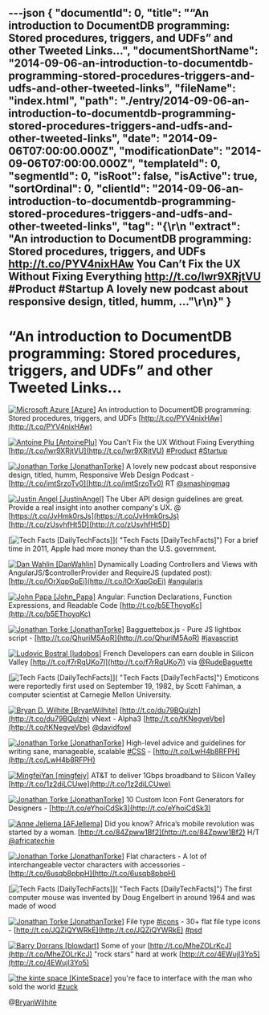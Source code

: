 ---json
{
  "documentId": 0,
  "title": "“An introduction to DocumentDB programming: Stored procedures, triggers, and UDFs” and other Tweeted Links…",
  "documentShortName": "2014-09-06-an-introduction-to-documentdb-programming-stored-procedures-triggers-and-udfs-and-other-tweeted-links",
  "fileName": "index.html",
  "path": "./entry/2014-09-06-an-introduction-to-documentdb-programming-stored-procedures-triggers-and-udfs-and-other-tweeted-links",
  "date": "2014-09-06T07:00:00.000Z",
  "modificationDate": "2014-09-06T07:00:00.000Z",
  "templateId": 0,
  "segmentId": 0,
  "isRoot": false,
  "isActive": true,
  "sortOrdinal": 0,
  "clientId": "2014-09-06-an-introduction-to-documentdb-programming-stored-procedures-triggers-and-udfs-and-other-tweeted-links",
  "tag": "{\r\n  \"extract\": \"An introduction to DocumentDB programming: Stored procedures, triggers, and UDFs <http://t.co/PYV4nixHAw>  You Can’t Fix the UX Without Fixing Everything <http://t.co/lwr9XRjtVU> #Product #Startup  A lovely new podcast about responsive design, titled, humm, ...\"\r\n}"
}
---

# “An introduction to DocumentDB programming: Stored procedures, triggers, and UDFs” and other Tweeted Links…

[<img alt="Microsoft Azure [Azure]" src="https://songhay.blob.core.windows.net/shared-social-twitter/Azure.jpeg">](http://t.co/vFtkLITsAX "Microsoft Azure [Azure]") <span>An introduction to DocumentDB programming: Stored procedures, triggers, and UDFs [http://t.co/PYV4nixHAw](http://t.co/PYV4nixHAw)</span>

[<img alt="Antoine Plu [AntoinePlu]" src="https://songhay.blob.core.windows.net/shared-social-twitter/AntoinePlu.jpeg">](http://t.co/ZCbubeQeZ6 "Antoine Plu [AntoinePlu]") <span>You Can’t Fix the UX Without Fixing Everything [http://t.co/lwr9XRjtVU](http://t.co/lwr9XRjtVU) [#Product](http://search.twitter.com/search?q=%23Product) [#Startup](http://search.twitter.com/search?q=%23Startup)</span>

[<img alt="Jonathan Torke [JonathanTorke]" src="https://songhay.blob.core.windows.net/shared-social-twitter/JonathanTorke.png">](http://t.co/os5uqU3MvE "Jonathan Torke [JonathanTorke]") <span>A lovely new podcast about responsive design, titled, humm, Responsive Web Design Podcast - [http://t.co/imtSrzoTv0](http://t.co/imtSrzoTv0) RT [@smashingmag](http://twitter.com/smashingmag)</span>

[<img alt="Justin Angel [JustinAngel]" src="https://songhay.blob.core.windows.net/shared-social-twitter/JustinAngel.png">](http://t.co/zpd6lxKxEA "Justin Angel [JustinAngel]") <span>The Uber API design guidelines are great. Provide a real insight into another company's UX. @ [https://t.co/JvHmk0rsJs](https://t.co/JvHmk0rsJs) [http://t.co/zUsvhfHt5D](http://t.co/zUsvhfHt5D)</span>

[<img alt="Tech Facts [DailyTechFacts]" src="https://songhay.blob.core.windows.net/shared-social-twitter/DailyTechFacts.jpeg">]( "Tech Facts [DailyTechFacts]") <span>For a brief time in 2011, Apple had more money than the U.S. government.</span>

[<img alt="Dan Wahlin [DanWahlin]" src="https://songhay.blob.core.windows.net/shared-social-twitter/DanWahlin.jpg">](http://t.co/c7NMlkWp7Q "Dan Wahlin [DanWahlin]") <span>Dynamically Loading Controllers and Views with AngularJS/$controllerProvider and RequireJS (updated post): [http://t.co/lOrXqpGpEi](http://t.co/lOrXqpGpEi) [#angularjs](http://search.twitter.com/search?q=%23angularjs)</span>

[<img alt="John Papa [John_Papa]" src="https://songhay.blob.core.windows.net/shared-social-twitter/John_Papa.png">](http://t.co/5WYl881Way "John Papa [John_Papa]") <span>Angular: Function Declarations, Function Expressions, and Readable&nbsp;Code [http://t.co/b5EThoyqKc](http://t.co/b5EThoyqKc)</span>

[<img alt="Jonathan Torke [JonathanTorke]" src="https://songhay.blob.core.windows.net/shared-social-twitter/JonathanTorke.png">](http://t.co/os5uqU3MvE "Jonathan Torke [JonathanTorke]") <span>Bagguettebox.js - Pure JS lightbox script - [http://t.co/QhuriM5AoR](http://t.co/QhuriM5AoR) [#javascript](http://search.twitter.com/search?q=%23javascript)</span>

[<img alt="Ludovic Bostral [ludobos]" src="https://songhay.blob.core.windows.net/shared-social-twitter/ludobos.jpeg">](http://t.co/9PqeQL5O29 "Ludovic Bostral [ludobos]") <span>French Developers can earn double in Silicon Valley [http://t.co/f7rRqUKo7l](http://t.co/f7rRqUKo7l) via [@RudeBaguette](http://twitter.com/RudeBaguette)</span>

[<img alt="Tech Facts [DailyTechFacts]" src="https://songhay.blob.core.windows.net/shared-social-twitter/DailyTechFacts.jpeg">]( "Tech Facts [DailyTechFacts]") <span>Emoticons were reportedly first used on September 19, 1982, by Scott Fahlman, a computer scientist at Carnegie Mellon University.</span>

[<img alt="Bryan D. Wilhite [BryanWilhite]" src="https://songhay.blob.core.windows.net/shared-social-twitter/BryanWilhite.jpeg">](http://t.co/UNdqV0Z1zz "Bryan D. Wilhite [BryanWilhite]") <span>[http://t.co/du79BQulzh](http://t.co/du79BQulzh) vNext - Alpha3 [http://t.co/tKNegveVbe](http://t.co/tKNegveVbe) [@davidfowl](http://twitter.com/davidfowl)</span>

[<img alt="Jonathan Torke [JonathanTorke]" src="https://songhay.blob.core.windows.net/shared-social-twitter/JonathanTorke.png">](http://t.co/os5uqU3MvE "Jonathan Torke [JonathanTorke]") <span>High-level advice and guidelines for writing sane, manageable, scalable [#CSS](http://search.twitter.com/search?q=%23CSS) - [http://t.co/LwH4b8RFPH](http://t.co/LwH4b8RFPH)</span>

[<img alt="MingfeiYan [mingfeiy]" src="https://songhay.blob.core.windows.net/shared-social-twitter/mingfeiy.jpeg">](http://t.co/KXIhoks2uh "MingfeiYan [mingfeiy]") <span>AT&T to deliver 1Gbps broadband to Silicon Valley [http://t.co/1z2diLCUwe](http://t.co/1z2diLCUwe)</span>

[<img alt="Jonathan Torke [JonathanTorke]" src="https://songhay.blob.core.windows.net/shared-social-twitter/JonathanTorke.png">](http://t.co/os5uqU3MvE "Jonathan Torke [JonathanTorke]") <span>10 Custom Icon Font Generators for Designers - [http://t.co/eYhoiCdSk3](http://t.co/eYhoiCdSk3)</span>

[<img alt="Anne Jellema [AFJellema]" src="https://songhay.blob.core.windows.net/shared-social-twitter/AFJellema.jpeg">](http://t.co/N9YYzqgOJ7 "Anne Jellema [AFJellema]") <span>Did you know? Africa’s mobile revolution was started by a woman. [http://t.co/84Zpww1Bf2](http://t.co/84Zpww1Bf2) H/T [@africatechie](http://twitter.com/africatechie)</span>

[<img alt="Jonathan Torke [JonathanTorke]" src="https://songhay.blob.core.windows.net/shared-social-twitter/JonathanTorke.png">](http://t.co/os5uqU3MvE "Jonathan Torke [JonathanTorke]") <span>Flat characters - A lot of interchangeable vector characters with accessories - [http://t.co/6usqb8pbpH](http://t.co/6usqb8pbpH)</span>

[<img alt="Tech Facts [DailyTechFacts]" src="https://songhay.blob.core.windows.net/shared-social-twitter/DailyTechFacts.jpeg">]( "Tech Facts [DailyTechFacts]") <span>The first computer mouse was invented by Doug Engelbert in around 1964 and was made of wood</span>

[<img alt="Jonathan Torke [JonathanTorke]" src="https://songhay.blob.core.windows.net/shared-social-twitter/JonathanTorke.png">](http://t.co/os5uqU3MvE "Jonathan Torke [JonathanTorke]") <span>File type [#icons](http://search.twitter.com/search?q=%23icons) - 30+ flat file type icons - [http://t.co/JQZiQYWRkE](http://t.co/JQZiQYWRkE) [#psd](http://search.twitter.com/search?q=%23psd)</span>

[<img alt="Barry Dorrans [blowdart]" src="https://songhay.blob.core.windows.net/shared-social-twitter/blowdart.jpg">](http://t.co/4FM5VuUDw3 "Barry Dorrans [blowdart]") <span>Some of your [http://t.co/MheZOLrKcJ](http://t.co/MheZOLrKcJ) "rock stars" hard at work [http://t.co/4EWujI3Yo5](http://t.co/4EWujI3Yo5)</span>

[<img alt="the kinte space [KinteSpace]" src="https://songhay.blob.core.windows.net/shared-social-twitter/KinteSpace.png">](http://t.co/s5roAXuR0y "the kinte space [KinteSpace]") <span>you're face to interface with the man who sold the world [#zuck](http://search.twitter.com/search?q=%23zuck)</span>

@[BryanWilhite](https://twitter.com/BryanWilhite)
